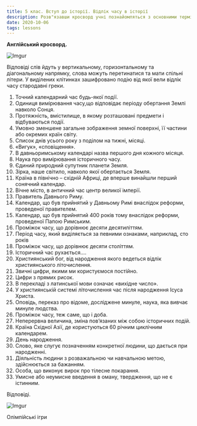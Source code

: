 ```yaml
---
title: 5 клас. Вступ до історії. Відлік часу в історії
description: Розв"язавши кросворд учні познайомляться з основними термінами та поняттями, що необхідні їм будуть в 5 та наступних класах для розуміння хронології подій та плином часу в історії
date: 2020-10-06
tags: lessons
---
```


**Англійський кросворд.**

![Imgur](https://i.imgur.com/bEMzb6k.png)

Відповіді слів йдуть у вертикальному, горизонтальному та діагональному напрямку, слова можуть перетинатися та мати спільні літери. У виділених клітинках зашифровано подію від якої вели відлік часу стародавні греки.

1. Точний календарний час будь-якої події.
2. Одиниця вимірювання часу,що відповідає періоду обертання Землі навколо Сонця.
3. Протяжність, вмістилище, в якому розташовані предмети і відбуваються події.
4. Умовно зменшене загальне зображення земної поверхні, її частини або окремих країн світу.
5. Список днів усього року з поділом на тижні, місяці.
6. «Вигук», «сповіщення».
7. В давньоримському календарі назва першого дня кожного місяця.
8. Наука про вимірювання історичного часу.
9. Єдиний природний супутник планети Земля.
10. Зірка, наше світило, навколо якої обертається Земля.
11. Країна в північно – східній Африці, де вперше винайшли перший сонячний календар.
12. Вічне місто, в античний час центр великої імперії.
13. Правитель Давнього Риму.
14. Календар, що був прийнятий у Давньому Римі внаслідок реформи, проведеної правителем.
15. Календар, що був прийнятий 400 років тому внаслідок реформи, проведеної Папою Римським.
16. Проміжок часу, що дорівнює десяти десятиліттям.
17. Період часу, який виділяється за певними ознаками, наприклад, сто років
18. Проміжок часу, що дорівнює десяти століттям.
19. Історичний час рухається….
20. Християнський бог, від народження якого ведеться відлік християнського літочислення.
21. Звичні цифри, якими ми користуємося постійно.
22. Цифри з прямих рисок.
23. В перекладі з латинської мови означає «вихідне число».
24. У християнській системі літочислення час після народження Ісуса Христа.
25. Оповідь, переказ про відоме, досліджене минуле, наука, яка вивчає минуле людства.
26. Проміжок часу, теж саме, що і доба.
27. Неперервна величина, зміна пов’язаних між собою історичних подій.
28. Країна Східної Азії, де користуються 60 річним циклічним календарем.
29. День народження.
30. Слово, яке слугує позначенням конкретної людини, що дається при народженні.
31. Діяльність людини з розважальною чи навчальною метою, здійснюється за бажанням.
32. Особа, що виконує вирок про тілесне покарання.
33. Умисне або неумисне введення в оману, твердження, що не є істинним.

Відповіді.

![Imgur](https://i.imgur.com/2Kt4vrE.png)

Олімпійські ігри